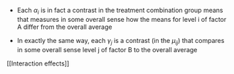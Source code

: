 - Each $\alpha_i$ is in fact a contrast in the treatment combination group means that measures in some overall sense how the means for level i of factor A differ from the overall average

- In exactly the same way, each $\gamma_j$ is a contrast (in the $\mu_{ij}$) that compares in some overall sense level j of factor B to the overall average

[[Interaction effects]]
